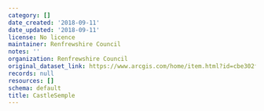 ```yaml
---
category: []
date_created: '2018-09-11'
date_updated: '2018-09-11'
license: No licence
maintainer: Renfrewshire Council
notes: ''
organization: Renfrewshire Council
original_dataset_link: https://www.arcgis.com/home/item.html?id=cbe302f1424f4cfe94524ba37dacf0c2
records: null
resources: []
schema: default
title: CastleSemple
---
```

